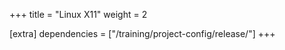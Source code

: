 +++
title = "Linux X11"
weight = 2

[extra]
dependencies = ["/training/project-config/release/"]
+++